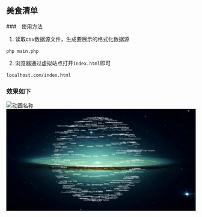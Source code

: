 ## 美食清单

###　使用方法
1. 读取csv数据源文件，生成要展示的格式化数据源
```
php main.php
```
2. 浏览器通过虚拟站点打开`index.html`即可
```
localhost.com/index.html
```

### 效果如下

![动画名称](show.gif.gif)
![图片描述](show.jpg)

